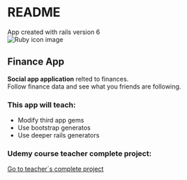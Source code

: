 # README

App created with rails version 6  
![Ruby icon image](https://upload.wikimedia.org/wikipedia/commons/thumb/7/73/Ruby_logo.svg/1024px-Ruby_logo.svg.png)

## Finance App

**Social app application** relted to finances.  
Follow finance data and see what you friends are following. 

### This app will teach:  
- Modify third app gems
- Use bootstrap generatos
- Use deeper rails generators

### Udemy course teacher complete project:  
[Go to teacher´s complete project](https://github.com/udemyrailscourse/finance-tracker-6)
